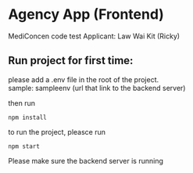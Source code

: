 # Agency App (Frontend)
MediConcen code test
Applicant: Law Wai Kit (Ricky)

## Run project for first time:
please add a .env file in the root of the project.\
sample: sampleenv (url that link to the backend server)

then run 
```
npm install
```

to run the project, pleasce run 
```
npm start
```

Please make sure the backend server is running 
